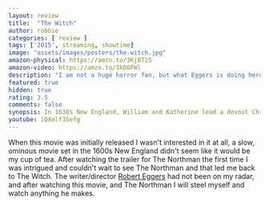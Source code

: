 ```yaml
---
layout: review
title:  "The Witch"
author: robbie
categories: [ review ]
tags: ['2015', streaming, showtime]
image: "assets/images/posters/the-witch.jpg"
amazon-physical: https://amzn.to/3Kj8T1S
amazon-video: https://amzn.to/3kDOFWl
description: "I am not a huge horror fan, but what Eggers is doing here is creepy and unsettling in the most entertaining way."
featured: true
hidden: true
rating: 3.5
comments: false
synopsis: In 1630s New England, William and Katherine lead a devout Christian life with five children, homesteading on the edge of an impassable wilderness, exiled from their settlement when William defies the local church. When their newborn son vanishes and crops mysteriously fail, the family turns on one another.
youtube: iQXmlf3Sefg
---
```


When this movie was initially released I wasn't interested in it at all, a slow, ominous movie set in the 1600s New England didn't seem like it would be my cup of tea.  After watching the trailer for The Northman the first time I was intrigued and couldn't wait to see The Northman and that led me back to The Witch.  The writer/director <a href="https://www.imdb.com/name/nm3211470/">Robert Eggers</a> had not been on my radar, and after watching this movie, and The Northman I will steel myself and watch anything he makes.    
